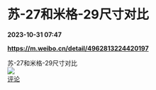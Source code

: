 # 苏-27和米格-29尺寸对比

**2023-10-31 07:47**

**https://m.weibo.cn/detail/4962813224420197**

苏-27和米格-29尺寸对比  
![](https://img3.chouti.com/CHOUTI_231031_E51633CFF95249B1B27A8C3956F2AAB7.jpg)  
[评论](https://m.chouti.com/link/40456386)